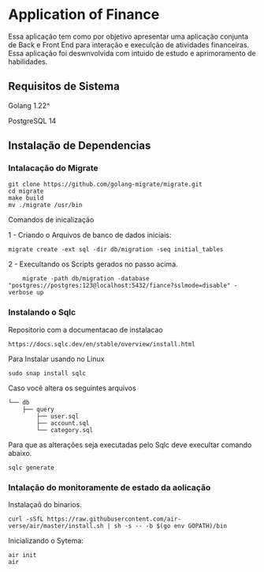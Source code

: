 # Application of Finance
Essa aplicação tem como por objetivo apresentar uma aplicação conjunta de Back e Front End
para interação e execulção de atividades financeiras. Essa aplicação foi deswnvolvida com intuido de 
estudo e aprimoramento de habilidades.

## Requisitos de Sistema
Golang 1.22^

PostgreSQL 14

## Instalação de Dependencias

### Intalacação do Migrate 

    git clone https://github.com/golang-migrate/migrate.git
    cd migrate
    make build
    mv ./migrate /usr/bin
Comandos de inicalização

   1 - Criando o Arquivos de banco de dados iniciais:
    
    migrate create -ext sql -dir db/migration -seq initial_tables
    
 2 - Execultando os Scripts gerados no passo acima.
 
        migrate -path db/migration -database "postgres://postgres:123@localhost:5432/fiance?sslmode=disable" -verbose up
    
### Instalando o Sqlc
Repositorio com a documentacao de instalacao

    https://docs.sqlc.dev/en/stable/overview/install.html

Para Instalar usando no Linux

    sudo snap install sqlc

Caso você altera os seguintes arquivos


    └── db
        ├── query
            ├── user.sql
            ├── account.sql
            └── category.sql
Para que as alterações seja executadas pelo Sqlc deve execultar comando abaixo.

    sqlc generate

### Intalação do monitoramente de estado da aolicação
Instalaçaõ do binarios.

    curl -sSfL https://raw.githubusercontent.com/air-verse/air/master/install.sh | sh -s -- -b $(go env GOPATH)/bin

Inicializando o Sytema:

    air init
    air
